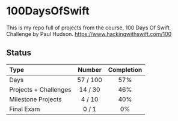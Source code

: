 # 100DaysOfSwift

This is my repo full of projects from the course, 100 Days Of Swift Challenge by Paul Hudson.
https://www.hackingwithswift.com/100

## Status

Type               | Number  | Completion
:---               |  :---:  |   :---:
Days           |  57 / 100 | 57%
Projects + Challenges |  14 / 30 | 46%
Milestone Projects |  4 / 10 | 40%
Final Exam         |  0 / 1  | 0%


